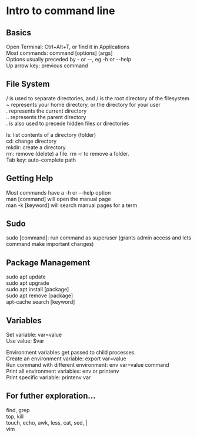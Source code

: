 # Intro to command line
## Basics
Open Terminal: Ctrl+Alt+T, or find it in Applications  
Most commands: command [options] [args]  
Options usually  preceded by - or --, eg -h or --help  
Up arrow key: previous command

## File System
/ is used to separate directories, and / is the root directory of the filesystem   
~ represents your home directory, or the directory for your user  
. represents the current directory  
.. represents the parent directory  
. is also used to precede hidden files or directories

ls: list contents of a directory (folder)  
cd: change directory  
mkdir: create a directory  
rm: remove (delete) a file. rm -r to remove a folder.  
Tab key: auto-complete path

## Getting Help
Most commands have a -h or --help option  
man [command] will open the manual page  
man -k [keyword] will search manual pages for a term

## Sudo
sudo [command]: run command as superuser (grants admin access and lets command make important changes)

## Package Management
sudo apt update  
sudo apt upgrade  
sudo apt install [package]  
sudo apt remove [package]  
apt-cache search [keyword] 

## Variables
Set variable: var=value  
Use value: $var  

Environment variables get passed to child processes.  
Create an environment variable: export var=value  
Run command with different environment: env var=value command  
Print all environment variables: env or printenv  
Print specific variable: printenv var

## For futher exploration...
find, grep  
top, kill  
touch, echo, awk, less, cat, sed, |  
vim
